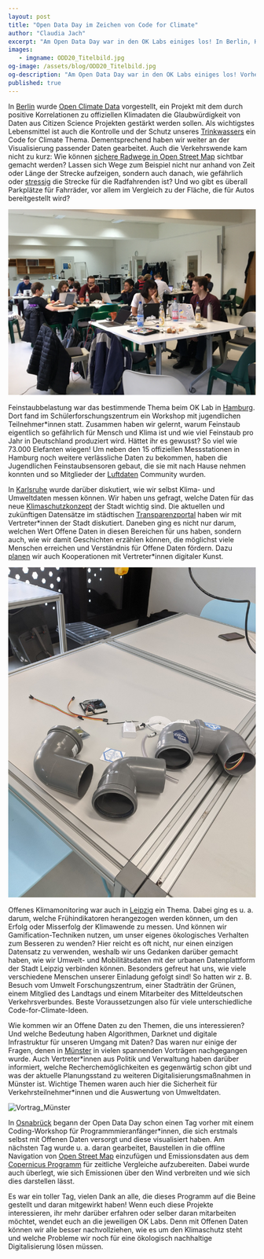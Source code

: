 ```yaml
---
layout: post
title: "Open Data Day im Zeichen von Code for Climate"
author: "Claudia Jach"
excerpt: "Am Open Data Day war in den OK Labs einiges los! In Berlin, Hamburg, Karlsruhe, Leipzig, Münster und Osnabrück wurde intensiv getüftelt, diskutiert und gelernt. Vorherrschendes Thema: Wie können Offene Daten dem Klima nutzen? Anhand von Emissions-, Verkehrs und Trinkwasserdaten haben unsere Ehrenamtlichen eine Vielzahl von Anwendungsmöglichkeiten aufgezeigt."
images:
   - imgname: ODD20_Titelbild.jpg
og-image: /assets/blog/ODD20_Titelbild.jpg
og-description: "Am Open Data Day war in den OK Labs einiges los! Vorherrschendes Thema: Wie können Offene Daten dem Klima nutzen?"
published: true
---
```


In [Berlin](https://www.codefor.de/berlin/) wurde [Open Climate Data](https://openclimatedata.net/) vorgestellt, ein Projekt mit dem durch positive Korrelationen zu offiziellen Klimadaten die Glaubwürdigkeit von Daten aus Citizen Science Projekten gestärkt werden sollen. Als wichtigstes Lebensmittel ist auch die Kontrolle und der Schutz unseres [Trinkwassers](https://trinkwasser.codefor.de/) ein Code for Climate Thema. Dementsprechend haben wir weiter an der Visualisierung passender Daten gearbeitet. Auch die Verkehrswende kam nicht zu kurz: Wie können [sichere Radwege in Open Street Map](https://wiki.openstreetmap.org/wiki/Talk:Berlin/Verkehrswende) sichtbar gemacht werden? Lassen sich Wege zum Beispiel nicht nur anhand von Zeit oder Länge der Strecke aufzeigen, sondern auch danach, wie gefährlich oder [stressig](https://github.com/ckrey/stressmap) die Strecke für die Radfahrenden ist? Und wo gibt es überall Parkplätze für Fahrräder, vor allem im Vergleich zu der Fläche, die für Autos bereitgestellt wird?

![ODD20_Berlin](/assets/blog/ODD20_Berlin.jpeg)

Feinstaubbelastung war das bestimmende Thema beim OK Lab in [Hamburg](https://codeforhamburg.org). Dort fand im Schülerforschungszentrum ein Workshop mit jugendlichen Teilnehmer\*innen statt. Zusammen haben wir gelernt, warum Feinstaub eigentlich so gefährlich für Mensch und Klima ist und wie viel Feinstaub pro Jahr in Deutschland produziert wird. Hättet ihr es gewusst? So viel wie 73.000 Elefanten wiegen! Um neben den 15 offiziellen Messstationen in Hamburg noch weitere verlässliche Daten zu bekommen, haben die Jugendlichen Feinstaubsensoren gebaut, die sie mit nach Hause nehmen konnten und so Mitglieder der [Luftdaten](https://luftdaten.info/) Community wurden.

In [Karlsruhe](https://ok-lab-karlsruhe.de/) wurde darüber diskutiert, wie wir selbst Klima- und Umweltdaten messen können. Wir haben uns gefragt, welche Daten für das neue [Klimaschutzkonzept](https://ok-lab-karlsruhe.de/data/odd20/KlimadatenUndKlimakonzept.pdf) der Stadt wichtig sind. Die aktuellen und zukünftigen Datensätze im städtischen [Transparenzportal](https://transparenz.karlsruhe.de/) haben wir mit Vertreter\*innen der Stadt diskutiert. Daneben ging es nicht nur darum, welchen Wert Offene Daten in diesen Bereichen für uns haben, sondern auch, wie wir damit Geschichten erzählen können, die möglichst viele Menschen erreichen und Verständnis für Offene Daten fördern. Dazu [planen](https://ok-lab-karlsruhe.de/data/odd20/KunstUndDaten.pdf) wir auch Kooperationen mit Vertreter\*innen digitaler Kunst.

![ODD20_Hamburg](/assets/blog/ODD20_Hamburg.jpg)

Offenes Klimamonitoring war auch in [Leipzig](https://www.codefor.de/leipzig/) ein Thema. Dabei ging es u. a. darum, welche Frühindikatoren herangezogen werden können, um den Erfolg oder Misserfolg der Klimawende zu messen. Und können wir Gamification-Techniken nutzen, um unser eigenes ökologisches Verhalten zum Besseren zu wenden? Hier reicht es oft nicht, nur einen einzigen Datensatz zu verwenden, weshalb wir uns Gedanken darüber gemacht haben, wie wir Umwelt- und Mobilitätsdaten mit der urbanen Datenplattform der Stadt Leipzig verbinden können. Besonders gefreut hat uns, wie viele verschiedene Menschen unserer Einladung gefolgt sind! So hatten wir z. B. Besuch vom Umwelt Forschungszentrum, einer Stadträtin der Grünen, einem Mitglied des Landtags und einem Mitarbeiter des Mitteldeutschen Verkehrsverbundes. Beste Voraussetzungen also für viele unterschiedliche Code-for-Climate-Ideen.

Wie kommen wir an Offene Daten zu den Themen, die uns interessieren? Und welche Bedeutung haben Algorithmen, Darknet und digitale Infrastruktur für unseren Umgang mit Daten? Das waren nur einige der Fragen, denen in [Münster](https://codeformuenster.org/opendataday/) in vielen spannenden Vorträgen nachgegangen wurde. Auch Vertreter\*innen aus Politik und Verwaltung haben darüber informiert, welche Recherchemöglichkeiten es gegenwärtig schon gibt und was der aktuelle Planungsstand zu weiteren Digitalisierungsmaßnahmen in Münster ist. Wichtige Themen waren auch hier die Sicherheit für Verkehrsteilnehmer\*innen und die Auswertung von Umweltdaten.

![Vortrag_Münster](/assets/blog/Vortrag_Münster.jpg)

In [Osnabrück](http://codeforosnabrueck.org/) begann der Open Data Day schon einen Tag vorher mit einem Coding-Workshop für Programmmieranfänger\*innen, die sich erstmals selbst mit Offenen Daten versorgt und diese visualisiert haben. Am nächsten Tag wurde u. a. daran gearbeitet, Baustellen in die offline Navigation von [Open Street Map](https://www.openstreetmap.org) einzufügen und Emissionsdaten aus dem [Copernicus Programm](https://www.d-copernicus.de/) für zeitliche Vergleiche aufzubereiten. Dabei wurde auch überlegt, wie sich Emissionen über den Wind verbreiten und wie sich dies darstellen lässt.

Es war ein toller Tag, vielen Dank an alle, die dieses Programm auf die Beine gestellt und daran mitgewirkt haben! Wenn euch diese Projekte interessieren, ihr mehr darüber erfahren oder selber daran mitarbeiten möchtet, wendet euch an die jeweiligen OK Labs. Denn mit Offenen Daten können wir alle besser nachvollziehen, wie es um den Klimaschutz steht und welche Probleme wir noch für eine ökologisch nachhaltige Digitalisierung lösen müssen.
